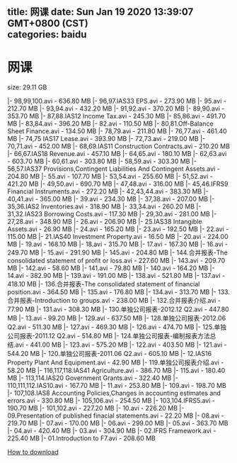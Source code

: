 
title: 网课
date: Sun Jan 19 2020 13:39:07 GMT+0800 (CST)    
categories: baidu
---

# 网课
size: 29.11 GB
 
 
|- 98,99,100.avi - 636.80 MB
|- 96,97.IAS33 EPS.avi - 273.90 MB
|- 95.avi - 212.70 MB
|- 93,94.avi - 432.20 MB
|- 91,92.avi - 370.20 MB
|- 89,90.avi - 353.70 MB
|- 87,88.IAS12 Income Tax.avi - 245.30 MB
|- 85,86.avi - 491.70 MB
|- 83,84.avi - 396.20 MB
|- 82.avi - 110.50 MB
|- 80,81.Off-Balance Sheet Finance.avi - 134.50 MB
|- 78,79.avi - 211.80 MB
|- 76,77.avi - 461.40 MB
|- 74,75 IAS17 Lease.avi - 393.90 MB
|- 72,73.avi - 219.00 MB
|- 70,71.avi - 452.00 MB
|- 68,69.IAS11 Construction Contracts.avi - 210.20 MB
|- 66,67.IAS18 Revenue.avi - 457.10 MB
|- 64,65.avi - 180.10 MB
|- 62,63.avi - 603.70 MB
|- 60,61.avi - 303.80 MB
|- 58,59.avi - 303.30 MB
|- 56,57.IAS37 Provisions,Contingent Liabilities And Contingent Assets.avi - 204.80 MB
|- 55.avi - 107.70 MB
|- 53,54.avi - 255.60 MB
|- 51,52.avi - 421.20 MB
|- 49,50.avi - 690.70 MB
|- 47,48.avi - 316.00 MB
|- 45,46.IFRS9 Financial Instruments.avi - 272.20 MB
|- 42,43,44.avi - 383.30 MB
|- 40,41.avi - 365.00 MB
|- 39.avi - 234.30 MB
|- 37,38.avi - 207.00 MB
|- 35,36.IAS2 Inventories.avi - 318.90 MB
|- 33,34.avi - 260.20 MB
|- 31,32.IAS23 Borrowing Costs.avi - 117.30 MB
|- 29,30.avi - 281.00 MB
|- 27,28.avi - 348.90 MB
|- 26.avi - 206.90 MB
|- 25.IAS38 Intangible Assets.avi - 26.90 MB
|- 24.avi - 165.20 MB
|- 23.avi - 192.50 MB
|- 22.avi - 115.00 MB
|- 21.IAS40 Investment Property.avi - 16.50 MB
|- 20.avi - 224.00 MB
|- 19.avi - 168.10 MB
|- 18.avi - 315.70 MB
|- 17.avi - 167.30 MB
|- 16.avi - 249.70 MB
|- 15.avi - 291.90 MB
|- 145.avi - 204.80 MB
|- 144.合并报表-The consolidated statement of profit or loss.avi - 227.60 MB
|- 143.avi - 209.70 MB
|- 142.avi - 58.60 MB
|- 141.avi - 79.80 MB
|- 140.avi - 164.20 MB
|- 14.avi - 382.90 MB
|- 139.avi - 191.00 MB
|- 138.avi - 521.80 MB
|- 137.avi - 418.10 MB
|- 136.合并报表-The consolidated statement of financial position.avi - 364.50 MB
|- 135.avi - 176.80 MB
|- 134.avi - 313.70 MB
|- 133.合并报表-Introduction to groups.avi - 238.00 MB
|- 132.合并报表介绍.avi - 77.90 MB
|- 131.avi - 308.30 MB
|- 130.单独公司报表-2012.12 Q2.avi - 447.80 MB
|- 13.avi - 99.20 MB
|- 129.avi - 637.50 MB
|- 128.单独公司报表-2012.06 Q2.avi - 511.30 MB
|- 127.avi - 469.30 MB
|- 126.avi - 474.70 MB
|- 125.单独公司报表-2011.12 Q2.avi - 514.80 MB
|- 124.单独公司报表-编制报表方法总结.avi - 441.00 MB
|- 123.avi - 575.20 MB
|- 122.avi - 403.50 MB
|- 121.avi - 544.20 MB
|- 120.单独公司报表-2011.06 Q2.avi - 605.10 MB
|- 12.IAS16 Property Plant And Equipment.avi - 42.90 MB
|- 119.单独公司报表介绍.avi - 58.20 MB
|- 116,117,118.IAS41 Agriculture.avi - 386.70 MB
|- 115.avi - 180.40 MB
|- 113,114.IAS20 Government Grants.avi - 322.40 MB
|- 110,111,112.IAS10.avi - 167.70 MB
|- 11.avi - 253.80 MB
|- 109.avi - 198.70 MB
|- 107,108.IAS8 Accounting Policies,Changes in accounting estimates and errors.avi - 330.80 MB
|- 105,106.avi - 254.50 MB
|- 103,104.IFRS5.avi - 190.70 MB
|- 101,102.avi - 227.20 MB
|- 10.avi - 226.20 MB
|- 09.Presentation of published finacial statements.avi - 22.20 MB
|- 08.avi - 219.70 MB
|- 07.avi - 170.00 MB
|- 06.avi - 299.00 MB
|- 05.avi - 363.70 MB
|- 04.avi - 420.40 MB
|- 03.avi - 304.90 MB
|- 02.IFRS Framework.avi - 225.40 MB
|- 01.Introduction to F7.avi - 208.60 MB

[How to download](https://bpcam.bemobtrk.com/go/2ceec3aa-1ca2-46d6-b9ff-aaa5c184517c?jno=2965)